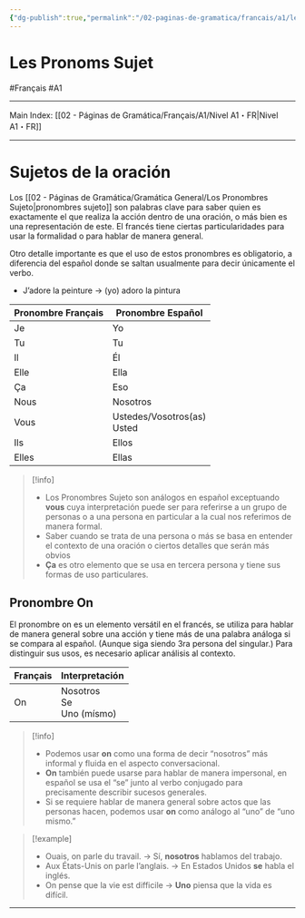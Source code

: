 ```yaml
---
{"dg-publish":true,"permalink":"/02-paginas-de-gramatica/francais/a1/les-pronoms-sujet/"}
---
```


# Les Pronoms Sujet
#Français #A1
___
Main Index: [[02 - Páginas de Gramática/Français/A1/Nivel A1・FR\|Nivel A1・FR]]
___
# Sujetos de la oración

Los [[02 - Páginas de Gramática/Gramática General/Los Pronombres Sujeto\|pronombres sujeto]] son palabras clave para saber quien es exactamente el que realiza la acción dentro de una oración, o más bien es una representación de este. El francés tiene ciertas particularidades para usar la formalidad o para hablar de manera general.

Otro detalle importante es que el uso de estos pronombres es obligatorio, a diferencia del español donde se saltan usualmente para decir únicamente el verbo.

- J’adore la peinture → (yo) adoro la pintura

| Pronombre Français | Pronombre Español               |
| ------------------ | ------------------------------- |
| Je                 | Yo                              |
| Tu                 | Tu                              |
| Il                 | Él                              |
| Elle               | Ella                            |
| Ça                 | Eso                             |
| Nous               | Nosotros                        |
| Vous               | Ustedes/Vosotros(as)  <br>Usted |
| Ils                | Ellos                           |
| Elles              | Ellas                           |

> [!info] 
> - Los Pronombres Sujeto son análogos en español exceptuando **vous** cuya interpretación puede ser para referirse a un grupo de personas o a una persona en particular a la cual nos referimos de manera formal.
> - Saber cuando se trata de una persona o más se basa en entender el contexto de una oración o ciertos detalles que serán más obvios
> - **Ça** es otro elemento que se usa en tercera persona y tiene sus formas de uso particulares.

## Pronombre On

El pronombre on es un elemento versátil en el francés, se utiliza para hablar de manera general sobre una acción y tiene más de una palabra análoga si se compara al español. (Aunque siga siendo 3ra persona del singular.) Para distinguir sus usos, es necesario aplicar análisis al contexto.

| Français | Interpretación                    |
| -------- | --------------------------------- |
| On       | Nosotros  <br>Se  <br>Uno (mísmo) |

> [!info] 
> - Podemos usar **on** como una forma de decir “nosotros” más informal y fluida en el aspecto conversacional.
> - **On** también puede usarse para hablar de manera impersonal, en español se usa el “se” junto al verbo conjugado para precisamente describir sucesos generales.
> - Si se requiere hablar de manera general sobre actos que las personas hacen, podemos usar **on** como análogo al “uno” de “uno mismo.”


> [!example] 
> - Ouais, on parle du travail. → Sí, **nosotros** hablamos del trabajo.
> - Aux États-Unis on parle l’anglais. → En Estados Unidos **se** habla el inglés.
> - On pense que la vie est difficile → **Uno** piensa que la vida es difícil.


___
